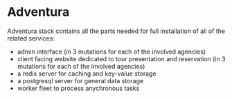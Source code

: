 # Adventura

Adventura stack contains all the parts needed for full installation of all of the related services:

- admin interface (in 3 mutations for each of the involved agencies)
- client facing website dedicated to tour presentation and reservation (in 3 mutations for each of the involved agencies)
- a redis server for caching and key-value storage
- a postgresql server for general data storage
- worker fleet to process anychronous tasks
